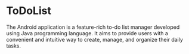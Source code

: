 # ToDoList
The Android application is a feature-rich to-do list manager developed using Java programming language. It aims to provide users with a convenient and intuitive way to create, manage, and organize their daily tasks.
